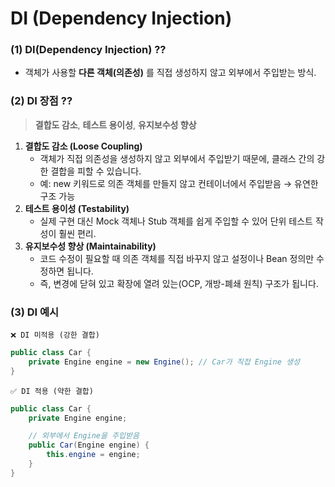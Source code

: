 # DI (Dependency Injection)

### (1) DI(Dependency Injection) ??

- 객체가 사용할 **다른 객체(의존성)** 를 직접 생성하지 않고 외부에서 주입받는 방식.

### (2) DI 장점 ??

> **결합도 감소**, **테스트 용이성**, **유지보수성 향상**

1. **결합도 감소 (Loose Coupling)**
    - 객체가 직접 의존성을 생성하지 않고 외부에서 주입받기 때문에, 클래스 간의 강한 결합을 피할 수 있습니다.
    - 예: new 키워드로 의존 객체를 만들지 않고 컨테이너에서 주입받음 → 유연한 구조 가능
2. **테스트 용이성 (Testability)**
    - 실제 구현 대신 Mock 객체나 Stub 객체를 쉽게 주입할 수 있어 단위 테스트 작성이 훨씬 편리.
3. **유지보수성 향상 (Maintainability)**
    - 코드 수정이 필요할 때 의존 객체를 직접 바꾸지 않고 설정이나 Bean 정의만 수정하면 됩니다.
    - 즉, 변경에 닫혀 있고 확장에 열려 있는(OCP, 개방-폐쇄 원칙) 구조가 됩니다.

### (3) DI 예시

`❌ DI 미적용 (강한 결합)`

```java
public class Car {
    private Engine engine = new Engine(); // Car가 직접 Engine 생성
}
```

`✅ DI 적용 (약한 결합)`
```java
public class Car {
    private Engine engine;

    // 외부에서 Engine을 주입받음
    public Car(Engine engine) {
        this.engine = engine;
    }
}
```
